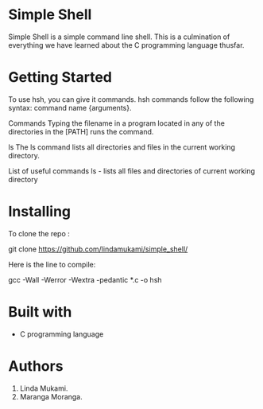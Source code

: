 # Simple Shell 
Simple Shell is a simple command line shell. This is a culmination of everything we have learned about the C programming language thusfar.

# Getting Started
To use hsh, you can give it commands. hsh commands follow the following syntax: command name {arguments}.

Commands
Typing the filename in a program located in any of the directories in the [PATH] runs the command.

ls
The ls command lists all directories and files in the current working directory.

List of useful commands
ls - lists all files and directories of current working directory

# Installing
To clone the repo :

git clone https://github.com/lindamukami/simple_shell/

Here is the line to compile:

gcc -Wall -Werror -Wextra -pedantic *.c -o hsh

# Built with
 - C programming language

# Authors
1. Linda Mukami.
2. Maranga Moranga.
